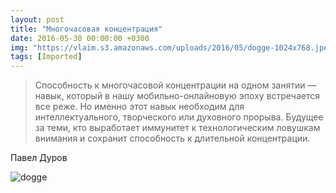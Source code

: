 ```yaml
---
layout: post
title: "Многочасовая концентрация"
date: 2016-05-30 00:00:00 +0300
img: "https://vlaim.s3.amazonaws.com/uploads/2016/05/dogge-1024x768.jpeg"
tags: [Imported]
---
```


> Способность к многочасовой концентрации на одном занятии — навык, который в нашу мобильно-онлайновую эпоху встречается все реже. Но именно этот навык необходим для интеллектуального, творческого или духовного прорыва. Будущее за теми, кто выработает иммунитет к технологическим ловушкам внимания и сохранит способность к длительной концентрации.

Павел Дуров

![dogge](https://vlaim.s3.amazonaws.com/uploads/2016/05/dogge-1024x768.jpeg)
